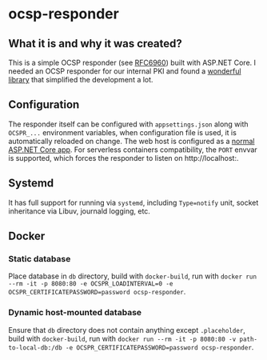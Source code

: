 ﻿# ocsp-responder
## What it is and why it was created?
This is a simple OCSP responder (see [RFC6960](https://tools.ietf.org/html/rfc6960)) built with ASP.NET Core.
I needed an OCSP responder for our internal PKI and found a [wonderful library](https://github.com/gabrielcalegari/OCSPResponder) that simplified the development a lot.

## Configuration
The responder itself can be configured with `appsettings.json` along with `OCSPR_...` environment variables, when configuration file is used, it is automatically reloaded on change.
The web host is configured as a [normal ASP.NET Core app](https://docs.microsoft.com/en-us/aspnet/core/fundamentals/configuration/?view=aspnetcore-6.0#host).
For serverless containers compatibility, the `PORT` envvar is supported, which forces the responder to listen on http://localhost:<PORT>.

## Systemd
It has full support for running via `systemd`, including `Type=notify` unit, socket inheritance via Libuv, journald logging, etc.

## Docker
### Static database
Place database in `db` directory, build with `docker-build`, run with `docker run --rm -it -p 8080:80 -e OCSPR_LOADINTERVAL=0 -e OCSPR_CERTIFICATEPASSWORD=password ocsp-responder`.

### Dynamic host-mounted database
Ensure that `db` directory does not contain anything except `.placeholder`, build with `docker-build`, run with `docker run --rm -it -p 8080:80 -v path-to-local-db:/db -e OCSPR_CERTIFICATEPASSWORD=password ocsp-responder`.

